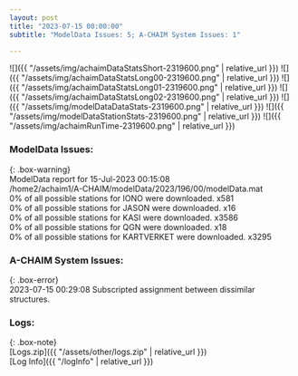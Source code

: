 ```yaml
---
layout: post
title: "2023-07-15 00:00:00"
subtitle: "ModelData Issues: 5; A-CHAIM System Issues: 1"

---
```


![]({{ "/assets/img/achaimDataStatsShort-2319600.png" | relative_url }})
![]({{ "/assets/img/achaimDataStatsLong00-2319600.png" | relative_url }})
![]({{ "/assets/img/achaimDataStatsLong01-2319600.png" | relative_url }})
![]({{ "/assets/img/achaimDataStatsLong02-2319600.png" | relative_url }})
![]({{ "/assets/img/modelDataDataStats-2319600.png" | relative_url }})
![]({{ "/assets/img/modelDataStationStats-2319600.png" | relative_url }})
![]({{ "/assets/img/achaimRunTime-2319600.png" | relative_url }})


### ModelData Issues:  
  
{: .box-warning}  
 ModelData report for 15-Jul-2023 00:15:08   
 /home2/achaim1/A-CHAIM/modelData/2023/196/00/modelData.mat   
 0% of all possible stations for IONO were downloaded. x581   
 0% of all possible stations for JASON were downloaded. x16   
 0% of all possible stations for KASI were downloaded. x3586   
 0% of all possible stations for QGN were downloaded. x18   
 0% of all possible stations for KARTVERKET were downloaded. x3295   
  
### A-CHAIM System Issues:  
  
{: .box-error}  
2023-07-15 00:29:08 Subscripted assignment between dissimilar structures.  

### Logs:  
  
{: .box-note}  
[Logs.zip]({{ "/assets/other/logs.zip" | relative_url }})  
[Log Info]({{ "/logInfo" | relative_url }})  
